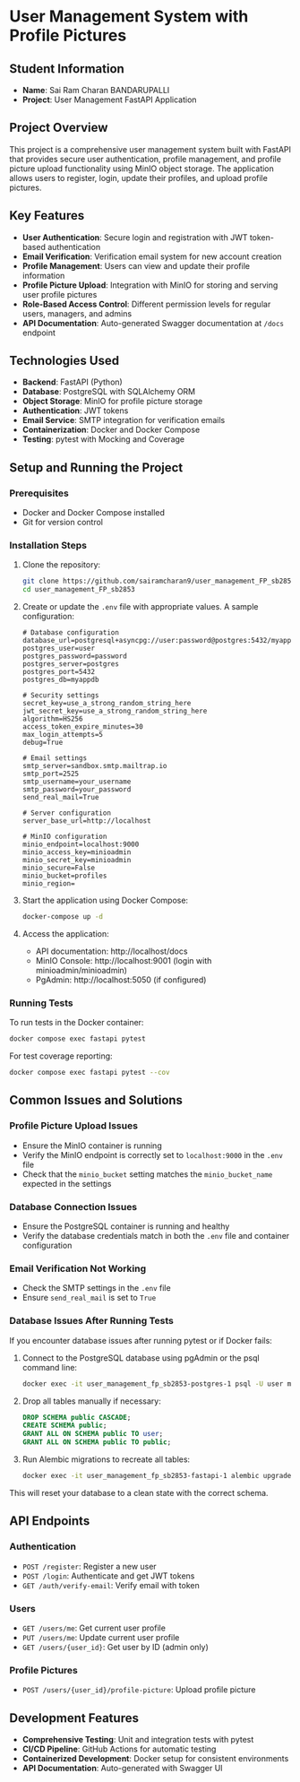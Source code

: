 # User Management System with Profile Pictures

## Student Information
- **Name**: Sai Ram Charan BANDARUPALLI
- **Project**: User Management FastAPI Application

## Project Overview
This project is a comprehensive user management system built with FastAPI that provides secure user authentication, profile management, and profile picture upload functionality using MinIO object storage. The application allows users to register, login, update their profiles, and upload profile pictures.

## Key Features
- **User Authentication**: Secure login and registration with JWT token-based authentication
- **Email Verification**: Verification email system for new account creation
- **Profile Management**: Users can view and update their profile information
- **Profile Picture Upload**: Integration with MinIO for storing and serving user profile pictures
- **Role-Based Access Control**: Different permission levels for regular users, managers, and admins
- **API Documentation**: Auto-generated Swagger documentation at `/docs` endpoint

## Technologies Used
- **Backend**: FastAPI (Python)
- **Database**: PostgreSQL with SQLAlchemy ORM
- **Object Storage**: MinIO for profile picture storage
- **Authentication**: JWT tokens
- **Email Service**: SMTP integration for verification emails
- **Containerization**: Docker and Docker Compose
- **Testing**: pytest with Mocking and Coverage

## Setup and Running the Project

### Prerequisites
- Docker and Docker Compose installed
- Git for version control

### Installation Steps
1. Clone the repository:
   ```bash
   git clone https://github.com/sairamcharan9/user_management_FP_sb2853.git
   cd user_management_FP_sb2853
   ```

2. Create or update the `.env` file with appropriate values. A sample configuration:
   ```
   # Database configuration
   database_url=postgresql+asyncpg://user:password@postgres:5432/myappdb
   postgres_user=user
   postgres_password=password
   postgres_server=postgres
   postgres_port=5432
   postgres_db=myappdb

   # Security settings
   secret_key=use_a_strong_random_string_here
   jwt_secret_key=use_a_strong_random_string_here
   algorithm=HS256
   access_token_expire_minutes=30
   max_login_attempts=5
   debug=True

   # Email settings
   smtp_server=sandbox.smtp.mailtrap.io
   smtp_port=2525
   smtp_username=your_username
   smtp_password=your_password
   send_real_mail=True

   # Server configuration
   server_base_url=http://localhost

   # MinIO configuration
   minio_endpoint=localhost:9000
   minio_access_key=minioadmin
   minio_secret_key=minioadmin
   minio_secure=False
   minio_bucket=profiles
   minio_region=
   ```

3. Start the application using Docker Compose:
   ```bash
   docker-compose up -d
   ```

4. Access the application:
   - API documentation: http://localhost/docs
   - MinIO Console: http://localhost:9001 (login with minioadmin/minioadmin)
   - PgAdmin: http://localhost:5050 (if configured)

### Running Tests
To run tests in the Docker container:
```bash
docker compose exec fastapi pytest
```

For test coverage reporting:
```bash
docker compose exec fastapi pytest --cov
```

## Common Issues and Solutions

### Profile Picture Upload Issues
- Ensure the MinIO container is running
- Verify the MinIO endpoint is correctly set to `localhost:9000` in the `.env` file
- Check that the `minio_bucket` setting matches the `minio_bucket_name` expected in the settings

### Database Connection Issues
- Ensure the PostgreSQL container is running and healthy
- Verify the database credentials match in both the `.env` file and container configuration

### Email Verification Not Working
- Check the SMTP settings in the `.env` file
- Ensure `send_real_mail` is set to `True`

### Database Issues After Running Tests
If you encounter database issues after running pytest or if Docker fails:

1. Connect to the PostgreSQL database using pgAdmin or the psql command line:
   ```bash
   docker exec -it user_management_fp_sb2853-postgres-1 psql -U user myappdb
   ```

2. Drop all tables manually if necessary:
   ```sql
   DROP SCHEMA public CASCADE;
   CREATE SCHEMA public;
   GRANT ALL ON SCHEMA public TO user;
   GRANT ALL ON SCHEMA public TO public;
   ```

3. Run Alembic migrations to recreate all tables:
   ```bash
   docker exec -it user_management_fp_sb2853-fastapi-1 alembic upgrade head
   ```

This will reset your database to a clean state with the correct schema.

## API Endpoints

### Authentication
- `POST /register`: Register a new user
- `POST /login`: Authenticate and get JWT tokens
- `GET /auth/verify-email`: Verify email with token

### Users
- `GET /users/me`: Get current user profile
- `PUT /users/me`: Update current user profile
- `GET /users/{user_id}`: Get user by ID (admin only)

### Profile Pictures
- `POST /users/{user_id}/profile-picture`: Upload profile picture

## Development Features

- **Comprehensive Testing**: Unit and integration tests with pytest
- **CI/CD Pipeline**: GitHub Actions for automatic testing
- **Containerized Development**: Docker setup for consistent environments
- **API Documentation**: Auto-generated with Swagger UI
